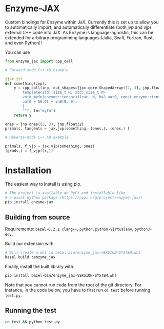 # Enzyme-JAX

Custom bindings for Enzyme within JaX. Currently this is set up to allow you
to automatically import, and automatically differentiate (both jvp and vjp)
external C++ code into JaX. As Enzyme is language-agnostic, this can be extended
for arbitrary programming languages (Julia, Swift, Fortran, Rust, and even Python)!

You can use 

```python
from enzyme_jax import cpp_call

# Forward-mode C++ AD example

@jax.jit
def something(inp):
    y = cpp_call(inp, out_shapes=[jax.core.ShapedArray([2, 3], jnp.float32)], source="""
        template<std::size_t N, std::size_t M>
        void myfn(enzyme::tensor<float, N, M>& out0, const enzyme::tensor<float, N, M>& in0) {
        out0 = 56.0f + in0(0, 0);
        }
        """, fn="myfn")
    return y

ones = jnp.ones((2, 3), jnp.float32)
primals, tangents = jax.jvp(something, (ones,), (ones,) )

# Reverse-mode C++ AD example

primals, f_vjp = jax.vjp(something, ones)
(grads,) = f_vjp((x,))
```

# Installation

The easiest way to install is using pip.

```bash
# The project is available on PyPi and installable like
# a usual python package (https://pypi.org/project/enzyme-jax/)
pip install enzyme-jax
```

## Building from source

Requirements: `bazel-6.2.1`, `clang++`, `python`, `python-virtualenv`,
`python3-dev`.

Build our extension with:
```sh
# Will create a whl in bazel-bin/enzyme_jax-VERSION-SYSTEM.whl
bazel build :enzyme_jax
```

Finally, install the built library with:
```sh
pip install bazel-bin/enzyme_jax-VERSION-SYSTEM.whl
```
Note that you cannot run code from the root of the git directory. For instance, in the code below, you have to first run `cd test` before running `test.py`.

## Running the test

```sh
cd test && python test.py
```
